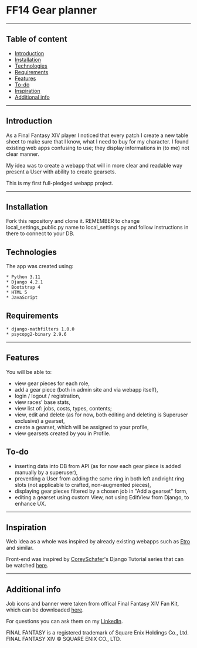 # FF14 Gear planner

*** 

## Table of content

* [Introduction](#introduction)
* [Installation](#installation)
* [Technologies](#technologies)
* [Requirements](#requirements)
* [Features](#features)
* [To-do](#to-do)
* [Inspiration](#inspiration)
* [Additional info](#additional-info)

***

## Introduction

As a Final Fantasy XIV player I noticed that every patch I create a new table sheet to make sure that I know, what I
need to buy for my character. I found existing web apps confusing to use; they display informations in (to me) not clear
manner.

My idea was to create a webapp that will in more clear and readable way present a User with ability to create
gearsets.

This is my first full-pledged webapp project.

***

## Installation
Fork this repository and clone it. 
REMEMBER to change local_settings_public.py name to local_settings.py and follow instructions in there to connect to your DB.

## Technologies

The app was created using:

```
* Python 3.11
* Django 4.2.1
* Bootstrap 4
* HTML 5
* JavaScript
```

## Requirements

```
* django-mathfilters 1.0.0
* psycopg2-binary 2.9.6

```

***

## Features

You will be able to:

* view gear pieces for each role,
* add a gear piece (both in admin site and via webapp itself),
* login / logout / registration,
* view races' base stats,
* view list of: jobs, costs, types, contents;
* view, edit and delete (as for now, both editing and deleting is Superuser exclusive) a gearset,
* create a gearset, which will be assigned to your profile,
* view gearsets created by you in Profile.

## To-do

* inserting data into DB from API (as for now each gear piece is added manually by a superuser),
* preventing a User from adding the same ring in both left and right ring slots (not applicable to crafted,
  non-augmented pieces),
* displaying gear pieces filtered by a chosen job in "Add a gearset" form,
* editing a gearset using custom View, not using EditView from Django, to enhance UX.

***

## Inspiration

Web idea as a whole was inspired by already existing webapps such as [Etro](https://etro.gg/) and similar.

Front-end was inspired by [CoreySchafer](https://github.com/CoreyMSchafer)'s Django Tutorial series that can be
watched [here](https://www.youtube.com/playlist?list=PL-osiE80TeTtoQCKZ03TU5fNfx2UY6U4p).

***

## Additional info

Job icons and banner were taken from offical Final Fantasy XIV Fan Kit, which can be
downloaded [here](https://na.finalfantasyxiv.com/lodestone/special/fankit/).

For questions you can ask them on my [LinkedIn](https://www.linkedin.com/in/pawe%C5%82-zwoli%C5%84ski/).

FINAL FANTASY is a registered trademark of Square Enix Holdings Co., Ltd.
FINAL FANTASY XIV © SQUARE ENIX CO., LTD.